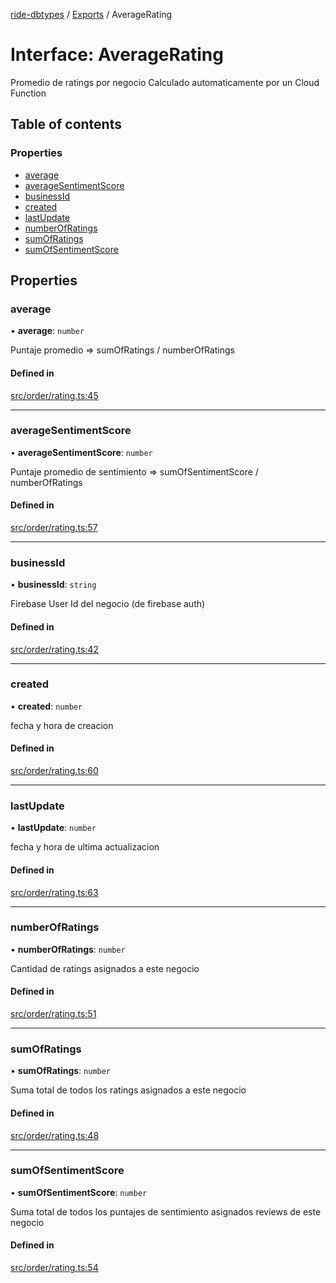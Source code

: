 [ride-dbtypes](../README.md) / [Exports](../modules.md) / AverageRating

# Interface: AverageRating

Promedio de ratings por negocio
Calculado automaticamente por un Cloud Function

## Table of contents

### Properties

- [average](AverageRating.md#average)
- [averageSentimentScore](AverageRating.md#averagesentimentscore)
- [businessId](AverageRating.md#businessid)
- [created](AverageRating.md#created)
- [lastUpdate](AverageRating.md#lastupdate)
- [numberOfRatings](AverageRating.md#numberofratings)
- [sumOfRatings](AverageRating.md#sumofratings)
- [sumOfSentimentScore](AverageRating.md#sumofsentimentscore)

## Properties

### average

• **average**: `number`

Puntaje promedio =>  sumOfRatings / numberOfRatings

#### Defined in

[src/order/rating.ts:45](https://github.com/gatitolabs/ride-dbtypes/blob/ae9cef7/src/order/rating.ts#L45)

___

### averageSentimentScore

• **averageSentimentScore**: `number`

Puntaje promedio de sentimiento => sumOfSentimentScore / numberOfRatings

#### Defined in

[src/order/rating.ts:57](https://github.com/gatitolabs/ride-dbtypes/blob/ae9cef7/src/order/rating.ts#L57)

___

### businessId

• **businessId**: `string`

Firebase User Id del negocio (de firebase auth)

#### Defined in

[src/order/rating.ts:42](https://github.com/gatitolabs/ride-dbtypes/blob/ae9cef7/src/order/rating.ts#L42)

___

### created

• **created**: `number`

fecha y hora de creacion

#### Defined in

[src/order/rating.ts:60](https://github.com/gatitolabs/ride-dbtypes/blob/ae9cef7/src/order/rating.ts#L60)

___

### lastUpdate

• **lastUpdate**: `number`

fecha y hora de ultima actualizacion

#### Defined in

[src/order/rating.ts:63](https://github.com/gatitolabs/ride-dbtypes/blob/ae9cef7/src/order/rating.ts#L63)

___

### numberOfRatings

• **numberOfRatings**: `number`

Cantidad de ratings asignados a este negocio

#### Defined in

[src/order/rating.ts:51](https://github.com/gatitolabs/ride-dbtypes/blob/ae9cef7/src/order/rating.ts#L51)

___

### sumOfRatings

• **sumOfRatings**: `number`

Suma total de todos los ratings asignados a este negocio

#### Defined in

[src/order/rating.ts:48](https://github.com/gatitolabs/ride-dbtypes/blob/ae9cef7/src/order/rating.ts#L48)

___

### sumOfSentimentScore

• **sumOfSentimentScore**: `number`

Suma total de todos los puntajes de sentimiento asignados reviews de este negocio

#### Defined in

[src/order/rating.ts:54](https://github.com/gatitolabs/ride-dbtypes/blob/ae9cef7/src/order/rating.ts#L54)
